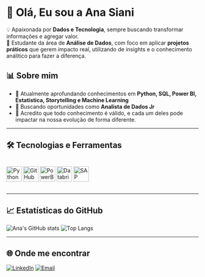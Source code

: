 <h1>👋 Olá, Eu sou a Ana Siani</h1>

💡 Apaixonada por **Dados e Tecnologia**, sempre buscando transformar informações e agregar valor.  
🚀 Estudante da área de **Análise de Dados**, com foco em aplicar **projetos práticos** que gerem impacto real, utilizando de insights e o conhecimento análitico para fazer a diferença.


## 📊 Sobre mim
- 🎯 Atualmente aprofundando conhecimentos em **Python, SQL, Power BI, Estatística, Storytelling e Machine Learning**  
- 💼 Buscando oportunidades como **Analista de Dados Jr**  
- 🌱 Acredito que todo conhecimento é válido, e cada um deles pode impactar na nossa evolução de forma diferente.
---
## 🛠️ Tecnologias e Ferramentas
<div style="display: inline_block"><br>
  <img align="center" alt="Python" height="40" width="40" src="https://cdn.jsdelivr.net/gh/devicons/devicon/icons/python/python-original.svg">
  <img align="center" alt="GitHub" height="40" width="40" src="https://cdn.jsdelivr.net/gh/devicons/devicon/icons/github/github-original.svg">
  <img align="center" alt="PowerBI" height="40" width="40" src="https://img.icons8.com/color/48/power-bi.png"/>
  <img align="center" alt="Databricks" height="40" width="40" src="https://encrypted-tbn0.gstatic.com/images?q=tbn:ANd9GcS-hCy-Ey_FsARYnWnat6STTr2ILQHIHQdAbw&s">
  <img align="center" alt="SAP" height="40" width="40" src="https://encrypted-tbn0.gstatic.com/images?q=tbn:ANd9GcQ1wzQXqLGqrvZAAATZknTSl6vjkPdyNyEBbw&s">
  <div style="display: inline_block"><br>
</div>
  
---

## 📈 Estatísticas do GitHub
![Ana's GitHub stats](https://github-readme-stats.vercel.app/api?username=elisasiani&show_icons=true&theme=cobalt)
![Top Langs](https://github-readme-stats.vercel.app/api/top-langs/?username=elisasiani&layout=compact&theme=cobalt)

---

## 🌐 Onde me encontrar
[![LinkedIn](https://img.shields.io/badge/LinkedIn-0A66C2?style=for-the-badge&logo=linkedin&logoColor=white)](https://www.linkedin.com/in/ana-elisa-siani-201542259/ )
[![Email](https://img.shields.io/badge/Email-FF5722?style=for-the-badge&logo=gmail&logoColor=white)](mailto:elisasiani@hotmail.com)

